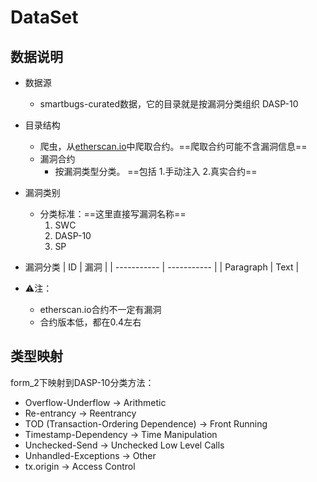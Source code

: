 # DataSet
## 数据说明
- 数据源
  - smartbugs-curated数据，它的目录就是按漏洞分类组织 DASP-10

- 目录结构
  - 爬虫，从[etherscan.io](etherscan.io)中爬取合约。==爬取合约可能不含漏洞信息==
  - 漏洞合约
    - 按漏洞类型分类。 ==包括 1.手动注入 2.真实合约==

- 漏洞类别
  - 分类标准：==这里直接写漏洞名称==
    1. SWC 
    2. DASP-10
    3. SP

- 漏洞分类
    | ID          | 漏洞         |
    | ----------- | ----------- |
    | Paragraph   | Text        |

- ⚠️注：
  - etherscan.io合约不一定有漏洞
  - 合约版本低，都在0.4左右

## 类型映射
form_2下映射到DASP-10分类方法：
- Overflow-Underflow -> Arithmetic
- Re-entrancy -> Reentrancy
- TOD (Transaction-Ordering Dependence) -> Front Running
- Timestamp-Dependency -> Time Manipulation
- Unchecked-Send -> Unchecked Low Level Calls
- Unhandled-Exceptions -> Other
- tx.origin -> Access Control
